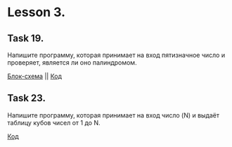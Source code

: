 # Lesson 3.

## Task 19.

Напишите программу, которая принимает на вход пятизначное число 
и проверяет, является ли оно палиндромом.

[Блок-схема](Less3.Task19/Task19.png) || [Код](Less3.Task19/Program.cs)

## Task 23.

Напишите программу, которая принимает на вход число (N) 
и выдаёт таблицу кубов чисел от 1 до N.

[Код](Less3.Task23/Program.cs) 

